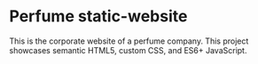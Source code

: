 # Perfume static-website
This is the corporate website of a perfume company. This project showcases semantic HTML5, custom CSS, and ES6+ JavaScript.
